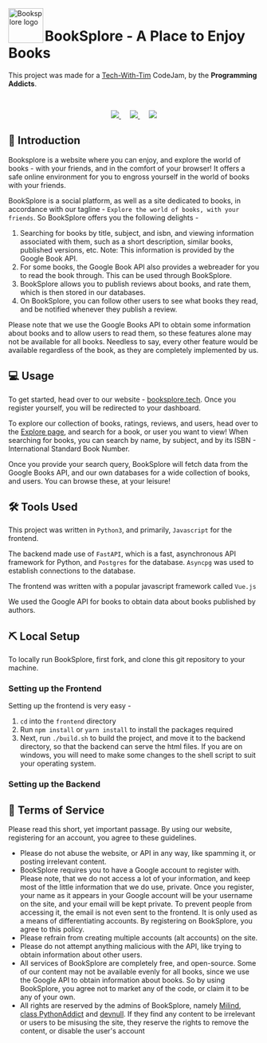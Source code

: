 <img align="left" width=70px height=70px src="https://booksplore.tech/favicon.ico" alt="Booksplore logo">

<h1>BookSplore - A Place to Enjoy Books</h1>

This project was made for a [Tech-With-Tim](https://discord.gg/twt) CodeJam, by the **Programming Addicts**.

<br>

<p align="center">

<a href="https://github.com/milindmadhukar/">
	<img src="https://images.weserv.nl/?url=avatars.githubusercontent.com/u/68477234?v=4&h=100&w=100&fit=cover&mask=circle&maxage=7d">
</a>
 
<a href="https://github.com/classPythonAddike/">
	<img src="https://images.weserv.nl/?url=avatars.githubusercontent.com/u/72556571?v=4&h=100&w=100&fit=cover&mask=circle&maxage=7d">
</a>
 
<a href="https://github.com/devnull03/">
	<img src="https://images.weserv.nl/?url=avatars.githubusercontent.com/u/56480041?v=4&h=100&w=100&fit=cover&mask=circle&maxage=7d">
</a>

</p>

## 🏁 Introduction

Booksplore is a website where you can enjoy, and explore the world of books - with your friends, and in the comfort of your browser! It offers a safe online environment for you to engross yourself in the world of books with your friends.

BookSplore is a social platform, as well as a site dedicated to books, in accordance with our tagline - `Explore the world of books, with your friends`. So BookSplore offers you the following delights -

1. Searching for books by title, subject, and isbn, and viewing information associated with them, such as a short description, similar books, published versions, etc. Note: This information is provided by the Google Book API.
2. For some books, the Google Book API also provides a webreader for you to read the book through. This can be used through BookSplore.
3. BookSplore allows you to publish reviews about books, and rate them, which is then stored in our databases.
4. On BookSplore, you can follow other users to see what books they read, and be notified whenever they publish a review.

Please note that we use the Google Books API to obtain some information about books and to allow users to read them, so these features alone may not be available for all books. Needless to say, every other feature would be available regardless of the book, as they are completely implemented by us.

## 💻 Usage

To get started, head over to our website - [booksplore.tech](https://booksplore.tech). Once you register yourself, you will be redirected to your dashboard.

To explore our collection of books, ratings, reviews, and users, head over to the [Explore page](https://booksplore.tech), and search for a book, or user you want to view! When searching for books, you can search by name, by subject, and by its ISBN - International Standard Book Number.

Once you provide your search query, BookSplore will fetch data from the Google Books API, and our own databases for a wide collection of books, and users. You can browse these, at your leisure!

## ️️🛠️ Tools Used

This project was written in `Python3`, and primarily, `Javascript` for the frontend.

The backend made use of `FastAPI`, which is a fast, asynchronous API framework for Python, and `Postgres` for the database. `Asyncpg` was used to establish connections to the database.

The frontend was written with a popular javascript framework called `Vue.js`

We used the Google API for books to obtain data about books published by authors.

## ⛏️  Local Setup

To locally run BookSplore, first fork, and clone this git repository to your machine.

### Setting up the Frontend

Setting up the frontend is very easy -
1. `cd` into the `frontend` directory
2. Run `npm install` or `yarn install` to install the packages required
3. Next, run `./build.sh` to build the project, and move it to the backend directory, so that the backend can serve the html files. If you are on windows, you will need to make some changes to the shell script to suit your operating system.

### Setting up the Backend

## 📃 Terms of Service

Please read this short, yet important passage. By using our website, registering for an account, you agree to these guidelines.

- Please do not abuse the website, or API in any way, like spamming it, or posting irrelevant content.
- BookSplore requires you to have a Google account to register with. Please note, that we do not access a lot of your information, and keep most of the little information that we do use, private. Once you register, your name as it appears in your Google account will be your username on the site, and your email will be kept private. To prevent people from accessing it, the email is not even sent to the frontend. It is only used as a means of differentiating accounts. By registering on BookSplore, you agree to this policy.
- Please refrain from creating multiple accounts (alt accounts) on the site.
- Please do not attempt anything malicious with the API, like trying to obtain information about other users.
- All services of BookSplore are completely free, and open-source. Some of our content may not be available evenly for all books, since we use the Google API to obtain information about books. So by using BookSplore, you agree not to market any of the code, or claim it to be any of your own.
- All rights are reserved by the admins of BookSplore, namely [Milind](https://github.com/milindmadhukar), [class PythonAddict](https://github.com/classPythonAddike/) and [devnull](https://github.com/devnull03). If they find any content to be irrelevant or users to be misusing the site, they reserve the rights to remove the content, or disable the user's account


